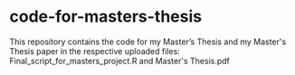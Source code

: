 # code-for-masters-thesis
This repository contains the code for my Master’s Thesis and my Master's Thesis paper in the respective uploaded files:
Final_script_for_masters_project.R
and
Master's Thesis.pdf
